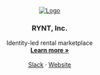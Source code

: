 <!-- PROJECT LOGO -->
<p align="center">
  <a href="https://github.com/calcom/cal.com">
    <img src="https://user-images.githubusercontent.com/8019099/133430653-24422d2a-3c8d-4052-9ad6-0580597151ee.png" alt="Logo">
  </a>

  <h3 align="center">RYNT, Inc.</h3>

  <p align="center">
    Identity-led rental marketplace
    <br />
    <a href="https://rynt.app"><strong>Learn more »</strong></a>
    <br />
    <br />
    <a href="https://rynt.app/slack">Slack</a>
    ·
    <a href="https://rynt.app">Website</a>
  </p>
</p>
